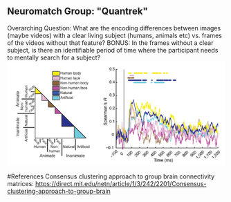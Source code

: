 ## Neuromatch Group: "Quantrek"
Overarching Question: What are the encoding differences between images (maybe videos) with a clear living subject (humans, animals etc) vs. frames of the videos without that feature? BONUS: In the frames without a clear subject, is there an identifiable period of time where the participant needs to mentally search for a subject?
![alt text](https://github.com/clachevv/neuro-match-project/blob/main/pictures/pic.png)

#References
Consensus clustering approach to group brain connectivity matrices: https://direct.mit.edu/netn/article/1/3/242/2201/Consensus-clustering-approach-to-group-brain 

